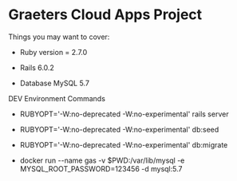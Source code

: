 # Graeters Cloud Apps Project

Things you may want to cover:

* Ruby version = 2.7.0

* Rails 6.0.2

* Database MySQL 5.7



DEV Environment Commands

* RUBYOPT='-W:no-deprecated -W:no-experimental' rails server

* RUBYOPT='-W:no-deprecated -W:no-experimental' db:seed

* RUBYOPT='-W:no-deprecated -W:no-experimental' db:migrate

* docker run --name gas -v $PWD:/var/lib/mysql -e MYSQL_ROOT_PASSWORD=123456 -d mysql:5.7
